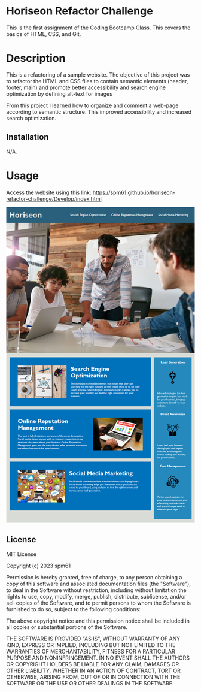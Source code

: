 # Horiseon Refactor Challenge
This is the first assignment of the Coding Bootcamp Class.  This covers the basics of HTML, CSS, and Git.

# Description
This is a refactoring of a sample website.  The objective of this project was to refactor the HTML and CSS files to contain semantic elements (header, footer, main) and promote better accessibility and search engine optimization by defining alt-text for images

From this project I learned how to organize and comment a web-page according to semantic structure.  This improved accessibility and increased search optimization.

## Installation
N/A.

# Usage
Access the website using this link: https://spm61.github.io/horiseon-refactor-challenge/Develop/index.html

![This screenshot contains the resultant website after I deployed it.  It looks the same as the mockup because I didn't change the form of the webpage, only the semantic arrangement.](./Assets/01-html-css-git-homework-demo.png)

## License

MIT License

Copyright (c) 2023 spm61

Permission is hereby granted, free of charge, to any person obtaining a copy
of this software and associated documentation files (the "Software"), to deal
in the Software without restriction, including without limitation the rights
to use, copy, modify, merge, publish, distribute, sublicense, and/or sell
copies of the Software, and to permit persons to whom the Software is
furnished to do so, subject to the following conditions:

The above copyright notice and this permission notice shall be included in all
copies or substantial portions of the Software.

THE SOFTWARE IS PROVIDED "AS IS", WITHOUT WARRANTY OF ANY KIND, EXPRESS OR
IMPLIED, INCLUDING BUT NOT LIMITED TO THE WARRANTIES OF MERCHANTABILITY,
FITNESS FOR A PARTICULAR PURPOSE AND NONINFRINGEMENT. IN NO EVENT SHALL THE
AUTHORS OR COPYRIGHT HOLDERS BE LIABLE FOR ANY CLAIM, DAMAGES OR OTHER
LIABILITY, WHETHER IN AN ACTION OF CONTRACT, TORT OR OTHERWISE, ARISING FROM,
OUT OF OR IN CONNECTION WITH THE SOFTWARE OR THE USE OR OTHER DEALINGS IN THE
SOFTWARE.
